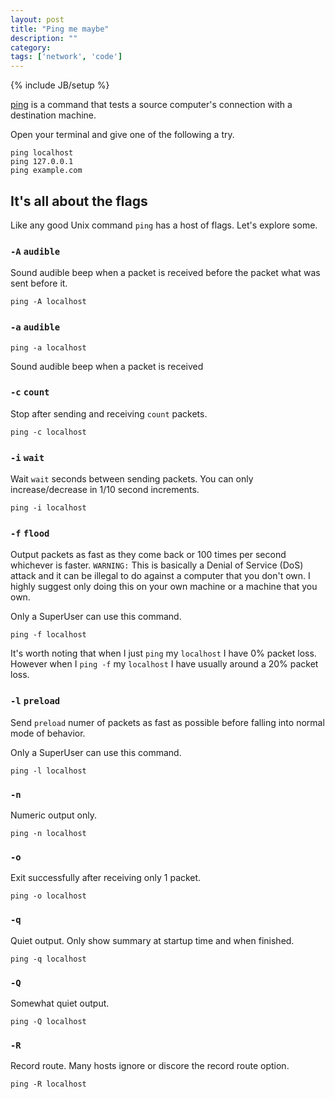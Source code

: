 ```yaml
---
layout: post
title: "Ping me maybe"
description: ""
category: 
tags: ['network', 'code']
---
```

{% include JB/setup %}

[ping](http://linux.die.net/man/8/ping) is a command that tests a source
computer's connection with a destination machine.

Open your terminal and give one of the following  a try.

    ping localhost
    ping 127.0.0.1
    ping example.com

## It's all about the flags

Like any good Unix command `ping` has a host of flags. Let's explore some.

### `-A` `audible`

Sound audible beep when a packet is received before the packet what was sent
before it.

    ping -A localhost

### `-a` `audible`

    ping -a localhost

Sound audible beep when a packet is received

### `-c` `count`

Stop after sending and receiving `count` packets. 

    ping -c localhost

### `-i` `wait`

Wait `wait` seconds between sending packets. You can only increase/decrease in
1/10 second increments.

    ping -i localhost

### `-f` `flood`

Output packets as fast as they come back or 100 times per second whichever is
faster. `WARNING:` This is basically a Denial of Service (DoS) attack and it can be illegal
to do against a computer that you don't own. I highly suggest only doing this on
your own machine or a machine that you own.

Only a SuperUser can use this command.

    ping -f localhost

It's worth noting that when I just `ping` my `localhost` I have 0% packet loss.
However when I `ping -f` my `localhost` I have usually around a 20% packet loss.

### `-l` `preload`

Send `preload` numer of packets as fast as possible before falling into normal
mode of behavior.

Only a SuperUser can use this command.

    ping -l localhost

### `-n` 

Numeric output only.

    ping -n localhost

### `-o` 

Exit successfully after receiving only 1 packet.

    ping -o localhost

### `-q` 

Quiet output. Only show summary at startup time and when finished.

    ping -q localhost

### `-Q` 

Somewhat quiet output. 

    ping -Q localhost

### `-R` 

Record route. Many hosts ignore or discore the record route option.

    ping -R localhost
